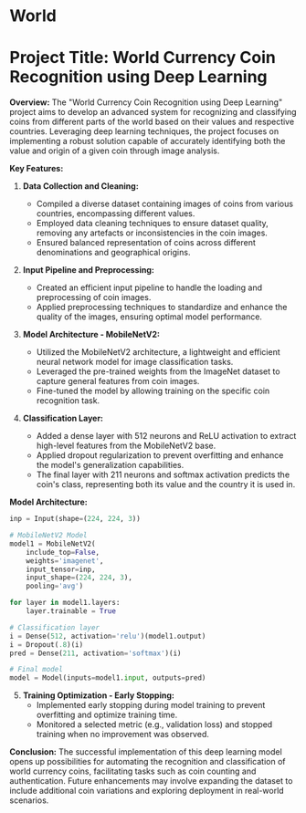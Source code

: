 # World

# **Project Title: World Currency Coin Recognition using Deep Learning**

**Overview:**
The "World Currency Coin Recognition using Deep Learning" project aims to develop an advanced system for recognizing and classifying coins from different parts of the world based on their values and respective countries. Leveraging deep learning techniques, the project focuses on implementing a robust solution capable of accurately identifying both the value and origin of a given coin through image analysis.

**Key Features:**

1. **Data Collection and Cleaning:**
   - Compiled a diverse dataset containing images of coins from various countries, encompassing different values.
   - Employed data cleaning techniques to ensure dataset quality, removing any artefacts or inconsistencies in the coin images.
   - Ensured balanced representation of coins across different denominations and geographical origins.

2. **Input Pipeline and Preprocessing:**
   - Created an efficient input pipeline to handle the loading and preprocessing of coin images.
   - Applied preprocessing techniques to standardize and enhance the quality of the images, ensuring optimal model performance.

3. **Model Architecture - MobileNetV2:**
   - Utilized the MobileNetV2 architecture, a lightweight and efficient neural network model for image classification tasks.
   - Leveraged the pre-trained weights from the ImageNet dataset to capture general features from coin images.
   - Fine-tuned the model by allowing training on the specific coin recognition task.

4. **Classification Layer:**
   - Added a dense layer with 512 neurons and ReLU activation to extract high-level features from the MobileNetV2 base.
   - Applied dropout regularization to prevent overfitting and enhance the model's generalization capabilities.
   - The final layer with 211 neurons and softmax activation predicts the coin's class, representing both its value and the country it is used in.

**Model Architecture:**
```python
inp = Input(shape=(224, 224, 3))

# MobileNetV2 Model
model1 = MobileNetV2(
    include_top=False,
    weights='imagenet',
    input_tensor=inp,
    input_shape=(224, 224, 3),
    pooling='avg')

for layer in model1.layers:
    layer.trainable = True  

# Classification layer
i = Dense(512, activation='relu')(model1.output)
i = Dropout(.8)(i)
pred = Dense(211, activation='softmax')(i)

# Final model
model = Model(inputs=model1.input, outputs=pred)
```

5. **Training Optimization - Early Stopping:**
   - Implemented early stopping during model training to prevent overfitting and optimize training time.
   - Monitored a selected metric (e.g., validation loss) and stopped training when no improvement was observed.

**Conclusion:**
The successful implementation of this deep learning model opens up possibilities for automating the recognition and classification of world currency coins, facilitating tasks such as coin counting and authentication. Future enhancements may involve expanding the dataset to include additional coin variations and exploring deployment in real-world scenarios.
